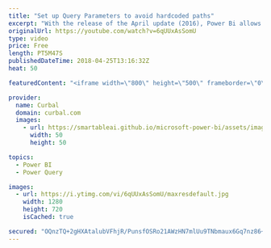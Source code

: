 ```yaml
---
title: "Set up Query Parameters to avoid hardcoded paths"
excerpt: "With the release of the April update (2016), Power Bi allows the use of parameters and in this video I will show you how to configure them to avoid using hardcoded paths when connecting to file sources in your computer.  Link to the previous video: https://www.youtube.com/watch?v=JER0QXmL34k   Looking"
originalUrl: https://youtube.com/watch?v=6qUUxAsSomU
type: video
price: Free
length: PT5M47S
publishedDateTime: 2018-04-25T13:16:32Z
heat: 50

featuredContent: "<iframe width=\"800\" height=\"500\" frameborder=\"0\" src=\"https://www.youtube.com/embed/6qUUxAsSomU\" allow=\"accelerometer; autoplay; encrypted-media; gyroscope; picture-in-picture\" allowfullscreen></iframe>"

provider:
  name: Curbal
  domain: curbal.com
  images:
    - url: https://smartableai.github.io/microsoft-power-bi/assets/images/organizations/curbal.com-50x50.jpg
      width: 50
      height: 50

topics:
  - Power BI
  - Power Query

images:
  - url: https://i.ytimg.com/vi/6qUUxAsSomU/maxresdefault.jpg
    width: 1280
    height: 720
    isCached: true

secured: "OQnzTQ+2gHXAtalubVFhjR/PunsfOSRo21AWzHN7mlUu9TNbmaux6Gq7nz86+QEPV+qwctqwwvw0rtDK6dhU986gH8UB3iQ/v5Si8voFIybJbOMzYLGjga9VGTlDeB0ta+1tS2cKbIgBdr3Sw+eb6XdOFOEleb0lxjWYSHKQZspzarVg5P0BqSYImKpIvQtQqv2qZCEztHIsP9XxSGO98cz7Qlw+BgabDyI7iPdN99ib45QEvj39wzv78IHUVKtYUW3KQnOWqKgK9apYBloq+Rysv0UY/xCgkrybV60956o0ihw3sXmOnkxzr60j5gSpjl/kjphD7cuPt3SqGmxJg7fT56VVrdFM5PUYPgJU6FjXIXgZdhYqK4FBpShgCzaSJwEIBpKGKhSOBQadRv+PBrHg/vK+yO5IiZVLLvpRpk8=;NSEdWaJdbJ1oo7gXr6wAzw=="
---
```



